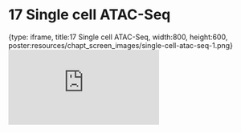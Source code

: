 # 17 Single cell ATAC-Seq
 
{type: iframe, title:17 Single cell ATAC-Seq, width:800, height:600, poster:resources/chapt_screen_images/single-cell-atac-seq-1.png}
![](https://hutchdatascience.org/Choosing_Genomics_Tools/single-cell-atac-seq-1.html)
 

 
